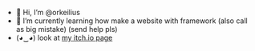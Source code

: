 - 👋 Hi, I’m @orkeilius
- 🌱 I’m currently learning how make a website with framework (also call as big mistake) (send help pls)
- (◕‿◕) look at [my itch.io page](https://www.a-random-baguette.itch.io)

<!---
C'est bon les frères ! Oh ! J'suis pas un mannequin ! C'est pas mon taff frère ! C'est pas une réunion, j'suis pas un manageur beauté. C'est pas je lance le des projet pour que les gens m'observent, ils se disent "putain il est beau" et j'suis agréable à regarder parce que je suis beau ! Non ! C'est pas pour ça ! J'suis pas là pour ça, ma gueule. J'suis un putain de dev! J'suis un nerd ! Tout ce que j'aime, c'est manger des base de données, des clefs USB, les git . Tout ça là, moi j'aime bien frère. vscode, tout ça là, dès que y'a ça en face de les yeux, j'suis content frère ! Un clavier mécanique ! Ta ! Ta ! 200 activité sur github, oui ! J'ai pas de nouveaux habits, mais c'est pas grave j'ai github copilot ! J'suis un putain de dev frère ! Vous voulez pas comprendre !
--->
